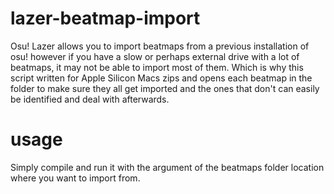 # lazer-beatmap-import

Osu! Lazer allows you to import beatmaps from a previous installation of osu! however if you have a slow or perhaps external drive with a lot of beatmaps, it may not be able to import most of them. Which is why this script written for Apple Silicon Macs zips and opens each beatmap in the folder to make sure they all get imported and the ones that don't can easily be identified and deal with afterwards.

# usage

Simply compile and run it with the argument of the beatmaps folder location where you want to import from.
